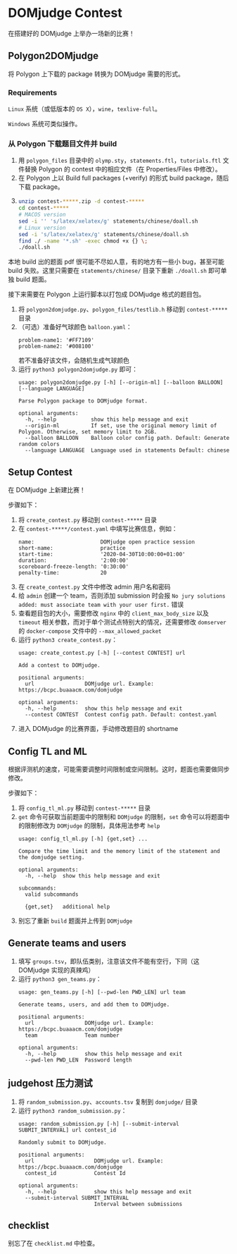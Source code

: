 # DOMjudge Contest

在搭建好的 DOMjudge 上举办一场新的比赛！

## Polygon2DOMjudge

将 Polygon 上下载的 package 转换为 DOMjudge 需要的形式。

### Requirements

`Linux` 系统（或低版本的 `OS X`），`wine`，`texlive-full`。

`Windows` 系统可类似操作。

### 从 Polygon 下载题目文件并 build

1. 用 `polygon_files` 目录中的 `olymp.sty`，`statements.ftl`，`tutorials.ftl` 文件替换 Polygon 的 contest 中的相应文件（在 Properties/Files 中修改）。
2. 在 Polygon 上以 Build full packages (+verify) 的形式 build package，随后下载 package。
3. ```sh
   unzip contest-*****.zip -d contest-*****
   cd contest-*****
   # MACOS version
   sed -i '' 's/latex/xelatex/g' statements/chinese/doall.sh
   # Linux version
   sed -i 's/latex/xelatex/g' statements/chinese/doall.sh
   find ./ -name '*.sh' -exec chmod +x {} \;
   ./doall.sh
   ```

本地 build 出的题面 pdf 很可能不尽如人意，有的地方有一些小 bug，甚至可能 build 失败。这里只需要在 `statements/chinese/` 目录下重新 `./doall.sh` 即可单独 build 题面。

接下来需要在 Polygon 上运行脚本以打包成 DOMjudge 格式的题目包。

1. 将 `polygon2domjudge.py`、`polygon_files/testlib.h` 移动到 `contest-*****` 目录
2. （可选）准备好气球颜色 `balloon.yaml`：
   ```
   problem-name1: '#FF7109'
   problem-name2: '#008100'
   ```
   若不准备好该文件，会随机生成气球颜色
3. 运行 `python3 polygon2domjudge.py` 即可：
   ```
   usage: polygon2domjudge.py [-h] [--origin-ml] [--balloon BALLOON] [--language LANGUAGE]

   Parse Polygon package to DOMjudge format.
   
   optional arguments:
     -h, --help           show this help message and exit
     --origin-ml          If set, use the original memory limit of Polygon. Otherwise, set memory limit to 2GB.
     --balloon BALLOON    Balloon color config path. Default: Generate random colors
     --language LANGUAGE  Language used in statements Default: chinese
   ```

## Setup Contest

在 DOMjudge 上新建比赛！

步骤如下：

1. 将 `create_contest.py` 移动到 `contest-*****` 目录
2. 在 `contest-*****/contest.yaml` 中填写比赛信息，例如：
   ```
   name:                     DOMjudge open practice session
   short-name:               practice
   start-time:               '2020-04-30T10:00:00+01:00'
   duration:                 '2:00:00'
   scoreboard-freeze-length: '0:30:00'
   penalty-time:             20
   ```
3. 在 `create_contest.py` 文件中修改 admin 用户名和密码
4. 给 `admin` 创建一个 team，否则添加 submission 时会报 `No jury solutions added: must associate team with your user first.` 错误 
5. 查看题目包的大小，需要修改 `nginx` 中的 `client_max_body_size` 以及 `timeout` 相关参数，而对于单个测试点特别大的情况，还需要修改 `domserver` 的 `docker-compose` 文件中的 `--max_allowed_packet`
6. 运行 `python3 create_contest.py`：
   ```
   usage: create_contest.py [-h] [--contest CONTEST] url
   
   Add a contest to DOMjudge.
   
   positional arguments:
     url                DOMjudge url. Example: https://bcpc.buaaacm.com/domjudge
   
   optional arguments:
     -h, --help         show this help message and exit
     --contest CONTEST  Contest config path. Default: contest.yaml
   ```
7. 进入 DOMjudge 的比赛界面，手动修改题目的 shortname

## Config TL and ML

根据评测机的速度，可能需要调整时间限制或空间限制。这时，题面也需要做同步修改。

步骤如下：

1. 将 `config_tl_ml.py` 移动到 `contest-*****` 目录
2. `get` 命令可获取当前题面中的限制和 `DOMjudge` 的限制，`set` 命令可以将题面中的限制修改为 `DOMjudge` 的限制，具体用法参考 `help`
   ```
   usage: config_tl_ml.py [-h] {get,set} ...

   Compare the time limit and the memory limit of the statement and the domjudge setting.
   
   optional arguments:
     -h, --help  show this help message and exit
   
   subcommands:
     valid subcommands
   
     {get,set}   additional help
   ```
3. 别忘了重新 `build` 题面并上传到 `DOMjudge`

## Generate teams and users

1. 填写 `groups.tsv`，即队伍类别，注意该文件不能有空行，下同（这 DOMjudge 实现的真辣鸡）
2. 运行 `python3 gen_teams.py`：
   ```
   usage: gen_teams.py [-h] [--pwd-len PWD_LEN] url team
   
   Generate teams, users, and add them to DOMjudge.
   
   positional arguments:
     url                DOMjudge url. Example: https://bcpc.buaaacm.com/domjudge
     team               Team number
   
   optional arguments:
     -h, --help         show this help message and exit
     --pwd-len PWD_LEN  Password length
   ```

## judgehost 压力测试

1. 将 `random_submission.py`、`accounts.tsv` 复制到 `domjudge/` 目录
2. 运行 `python3 random_submission.py`：
   ```
   usage: random_submission.py [-h] [--submit-interval SUBMIT_INTERVAL] url contest_id

   Randomly submit to DOMjudge.
   
   positional arguments:
     url                   DOMjudge url. Example: https://bcpc.buaaacm.com/domjudge
     contest_id            Contest Id
   
   optional arguments:
     -h, --help            show this help message and exit
     --submit-interval SUBMIT_INTERVAL
                           Interval between submissions
   ```

## checklist

别忘了在 `checklist.md` 中检查。
